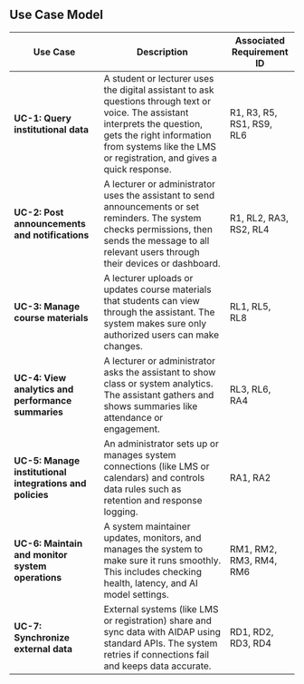 ## **Use Case Model**

| **Use Case** | **Description** | **Associated Requirement ID** |
|---------------|----------------|-------------------------------|
| **UC-1: Query institutional data** | A student or lecturer uses the digital assistant to ask questions through text or voice. The assistant interprets the question, gets the right information from systems like the LMS or registration, and gives a quick response. | R1, R3, R5, RS1, RS9, RL6 |
| **UC-2: Post announcements and notifications** | A lecturer or administrator uses the assistant to send announcements or set reminders. The system checks permissions, then sends the message to all relevant users through their devices or dashboard. | R1, RL2, RA3, RS2, RL4 |
| **UC-3: Manage course materials** | A lecturer uploads or updates course materials that students can view through the assistant. The system makes sure only authorized users can make changes. | RL1, RL5, RL8 |
| **UC-4: View analytics and performance summaries** | A lecturer or administrator asks the assistant to show class or system analytics. The assistant gathers and shows summaries like attendance or engagement. | RL3, RL6, RA4 |
| **UC-5: Manage institutional integrations and policies** | An administrator sets up or manages system connections (like LMS or calendars) and controls data rules such as retention and response logging. | RA1, RA2 |
| **UC-6: Maintain and monitor system operations** | A system maintainer updates, monitors, and manages the system to make sure it runs smoothly. This includes checking health, latency, and AI model settings. | RM1, RM2, RM3, RM4, RM6 |
| **UC-7: Synchronize external data** | External systems (like LMS or registration) share and sync data with AIDAP using standard APIs. The system retries if connections fail and keeps data accurate. | RD1, RD2, RD3, RD4 |
